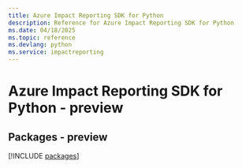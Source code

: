 ```yaml
---
title: Azure Impact Reporting SDK for Python
description: Reference for Azure Impact Reporting SDK for Python
ms.date: 04/18/2025
ms.topic: reference
ms.devlang: python
ms.service: impactreporting
---
```

# Azure Impact Reporting SDK for Python - preview
## Packages - preview
[!INCLUDE [packages](impact-reporting-index.md)]
